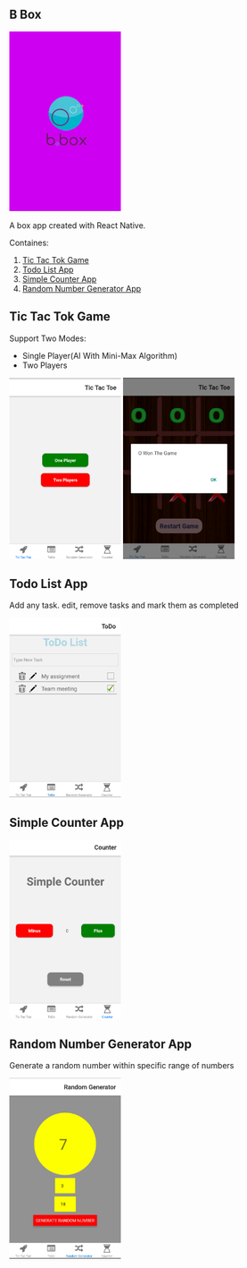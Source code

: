 ## B Box
<img src="./assets/ScreenShots/1.png" alt="drawing" width="200"/>

A box app created with React Native.

Containes:
1) [Tic Tac Tok Game](#tic-tac-tok-game)
2) [Todo List App](#todo-list-app)
3) [Simple Counter App](#simple-counter-app)
4) [Random Number Generator App](#random-number-generator-app)

## Tic Tac Tok Game

Support Two Modes:
- Single Player(AI With Mini-Max Algorithm)
- Two Players

<img src="./assets/ScreenShots/5.png" alt="Tic Tac Tok" width="200"/>
<img src="./assets/ScreenShots/6.png" alt="Tic Tac Tok" width="200"/>

## Todo List App

Add any task. edit, remove tasks and mark them as completed

<img src="./assets/ScreenShots/4.png" alt="Todo List" width="200"/>

## Simple Counter App
<img src="./assets/ScreenShots/2.png" alt="Simple Counter" width="200"/>


## Random Number Generator App

Generate a random number within specific range of numbers

<img src="./assets/ScreenShots/3.png" alt="Random Number Generator" width="200"/>